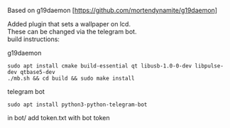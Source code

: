 Based on g19daemon [https://github.com/mortendynamite/g19daemon]

Added plugin that sets a wallpaper on lcd.\
These can be changed via the telegram bot.\
build instructions:

g19daemon
```
sudo apt install cmake build-essential qt libusb-1.0-0-dev libpulse-dev qtbase5-dev
./mb.sh && cd build && sudo make install
```

telegram bot
```
sudo apt install python3-python-telegram-bot
```
in bot/ add token.txt with bot token
